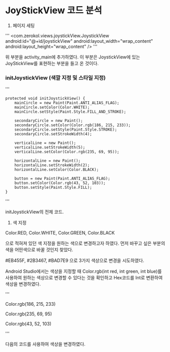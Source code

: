 # JoyStickView 코드 분석

1. 페이지 세팅

'''
<com.zerokol.views.joystickView.JoystickView
        android:id="@+id/joystickView"
        android:layout_width="wrap_content"
        android:layout_height="wrap_content" />
'''

위 부분을 activity_main에 추가하였다. 이 부분은 JoystickView에 있는 JoyStickView를 표현하는 부분을 들고 온 것이다.

### initJoystickView (색깔 지정 및 스타일 지정)

'''

    protected void initJoystickView() {
        mainCircle = new Paint(Paint.ANTI_ALIAS_FLAG);
        mainCircle.setColor(Color.WHITE);
        mainCircle.setStyle(Paint.Style.FILL_AND_STROKE);

        secondaryCircle = new Paint();
        secondaryCircle.setColor(Color.rgb(186, 215, 233));
        secondaryCircle.setStyle(Paint.Style.STROKE);
        secondaryCircle.setStrokeWidth(4);

        verticalLine = new Paint();
        verticalLine.setStrokeWidth(5);
        verticalLine.setColor(Color.rgb(235, 69, 95));

        horizontalLine = new Paint();
        horizontalLine.setStrokeWidth(2);
        horizontalLine.setColor(Color.BLACK);

        button = new Paint(Paint.ANTI_ALIAS_FLAG);
        button.setColor(Color.rgb(43, 52, 103));
        button.setStyle(Paint.Style.FILL);
    }

'''

initJoystickView의 전제 코드.

1. 색 지정

Color.RED, Color.WHITE, Color.GREEN, Color.BLACK

으로 적혀져 있던 색 지정을 원하는 색으로 변경하고자 하였다. 먼저 바꾸고 싶은 부분의 색을 어떤색으로 바꿀 것인지 찾았다.

#EB455F, #2B3467, #BAD7E9 으로 3가지 색상으로 변경을 시도하였다.

Android Studio에서는 색상을 지정할 때 Color.rgb(int red, int green, int blue)를 사용하여 원하는 색상으로 변경할 수 있다는 것을 확인하고 Hex코드를 Int로 변환하여 색상을 변경하였다.

'''

Color.rgb(186, 215, 233)

Color.rgb(235, 69, 95)

Color.rgb(43, 52, 103)

'''

다음의 코드를 사용하여 색상을 변경하였다.

